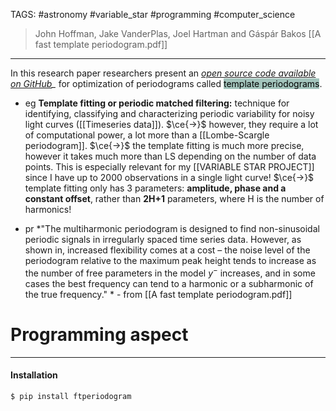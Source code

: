 TAGS: #astronomy #variable_star #programming #computer_science 

> John Hoffman, Jake VanderPlas, Joel Hartman and Gáspár Bakos [[A fast template periodogram.pdf]]

-------
In this research paper researchers present an *[open source code available on GitHub](https://github.com/PrincetonUniversity/FastTemplatePeriodogram)_* for optimization of periodograms called <mark style="background: #A3C4BC;">template periodograms</mark>.  

- eg **Template fitting or periodic matched filtering:** technique for identifying, classifying and characterizing periodic variability for noisy light curves ([[Timeseries data]]). 
$\ce{->}$ however, they require a lot of computational power, a lot more than a [[Lombe-Scargle periodogram]].
$\ce{->}$ the template fitting is much more precise, however it takes much more than LS depending on the number of data points. This is especially relevant for my [[VARIABLE STAR PROJECT]] since I have up to 2000 observations in a single light curve!
$\ce{->}$ template fitting only has 3 parameters: **amplitude, phase and a constant offset**, rather than **2H+1** parameters, where H is the number of harmonics!

- pr *"The multiharmonic periodogram is designed to find non-sinusoidal periodic signals in irregularly spaced time series data. However, as shown in, increased flexibility comes at a cost – the noise level of the periodogram relative to the maximum peak height tends to increase as the number of free parameters in the model $y^-$ increases, and in some cases the best frequency can tend to a harmonic or a subharmonic of the true frequency." * - from [[A fast template periodogram.pdf]]

# Programming aspect
-------
#### Installation
```Terminal
$ pip install ftperiodogram
```


